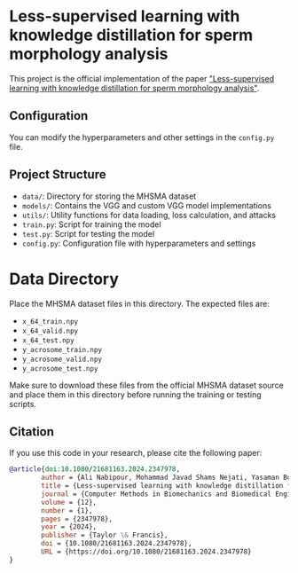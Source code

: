 # Less-supervised learning with knowledge distillation for sperm morphology analysis

This project is the official implementation of the paper ["Less-supervised learning with knowledge distillation for sperm morphology analysis"](https://doi.org/10.1080/21681163.2024.2347978).

## Configuration

You can modify the hyperparameters and other settings in the `config.py` file.

## Project Structure

- `data/`: Directory for storing the MHSMA dataset
- `models/`: Contains the VGG and custom VGG model implementations
- `utils/`: Utility functions for data loading, loss calculation, and attacks
- `train.py`: Script for training the model
- `test.py`: Script for testing the model
- `config.py`: Configuration file with hyperparameters and settings

# Data Directory

Place the MHSMA dataset files in this directory. The expected files are:

- `x_64_train.npy`
- `x_64_valid.npy`
- `x_64_test.npy`
- `y_acrosome_train.npy`
- `y_acrosome_valid.npy`
- `y_acrosome_test.npy`

Make sure to download these files from the official MHSMA dataset source and place them in this directory before running the training or testing scripts.

## Citation

If you use this code in your research, please cite the following paper:

```bibtex
@article{doi:10.1080/21681163.2024.2347978,
        author = {Ali Nabipour, Mohammad Javad Shams Nejati, Yasaman Boreshban and Seyed Abolghasem Mirroshandel},
        title = {Less-supervised learning with knowledge distillation for sperm morphology analysis},
        journal = {Computer Methods in Biomechanics and Biomedical Engineering: Imaging \& Visualization},
        volume = {12},
        number = {1},
        pages = {2347978},
        year = {2024},
        publisher = {Taylor \& Francis},
        doi = {10.1080/21681163.2024.2347978},
        URL = {https://doi.org/10.1080/21681163.2024.2347978}
}
```